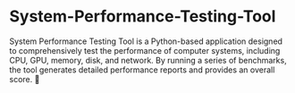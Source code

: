 # System-Performance-Testing-Tool
System Performance Testing Tool is a Python-based application designed to comprehensively test the performance of computer systems, including CPU, GPU, memory, disk, and network. By running a series of benchmarks, the tool generates detailed performance reports and provides an overall score. 🎯
